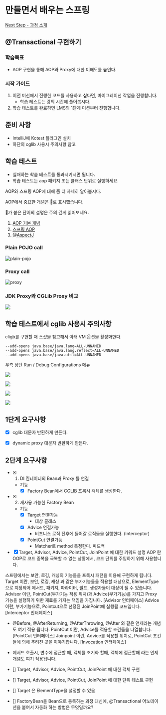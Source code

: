 # 만들면서 배우는 스프링
[Next Step - 과정 소개](https://edu.nextstep.camp/c/4YUvqn9V)

## @Transactional 구현하기

### 학습목표
- AOP 구현을 통해 AOP와 Proxy에 대한 이해도를 높인다.

### 시작 가이드
1. 이전 미션에서 진행한 코드를 사용하고 싶다면, 마이그레이션 작업을 진행합니다.
    - 학습 테스트는 강의 시간에 풀어봅시다.
2. 학습 테스트를 완료하면 LMS의 1단계 미션부터 진행합니다.

## 준비 사항
- IntelliJ에 Kotest 플러그인 설치
- 하단의 cglib 사용시 주의사항 참고

## 학습 테스트
- 실패하는 학습 테스트를 통과시키시면 됩니다.
- 학습 테스트는 aop 패키지 또는 클래스 단위로 실행하세요.

AOP와 스프링 AOP에 대해 좀 더 자세히 알아봅시다.

AOP에서 중요한 개념은 🌟로 표시했습니다.

🌟가 붙은 단어의 설명은 주의 깊게 읽어보세요.

1. [AOP 기본 개념](study/src/test/kotlin/aop/Concepts.kt)
2. [스프링 AOP](study/src/test/kotlin/aop/SpringAOP.kt)
3. [@AspectJ](study/src/test/kotlin/aop/AspectJ.kt)

### Plain POJO call
<img src="docs/images/aop-proxy-plain-pojo-call.png" alt="plain-pojo">

### Proxy call
<img src="docs/images/aop-proxy-call.png" alt="proxy">

### JDK Proxy와 CGLib Proxy 비교
![](docs/images/spring-aop.png)

## 학습 테스트에서 cglib 사용시 주의사항

cligb를 구현할 때 스샷을 참고해서 아래 VM 옵션을 활성화한다.

```
--add-opens java.base/java.lang=ALL-UNNAMED
--add-opens java.base/java.lang.reflect=ALL-UNNAMED
--add-opens java.base/java.util=ALL-UNNAMED
```

우측 상단 Run / Debug Configurations 메뉴

![](docs/images/edit-configurations.png)

![](docs/images/modify-options.png)

![](docs/images/add-vm-options.png)

![](docs/images/input-options.png)


## 1단계 요구사항
- [x] cglib 대문자 반환하게 만든다.
- [x] dynamic proxy 대문자 반환하게 만든다.



## 2단계 요구사항

- [x] 1. DI 컨테이너의 Bean과 Proxy 를 연결
  - 기능
    - [x] Factory Bean에서 CGLIB 프록시 객체를 생성한다.
- [x] 2. 재사용 가능한 Factory Bean
  - 기능
    - [x] Target 연결가능
      - 대상 클래스
    - [x] Advice 연결가능
      - 비즈니스 로직 전후에 들어갈 로직들을 실행한다. (Interceptor)
    - [x] PointCut 연결가능
      - Matcher로 method 특정한다.
피드백

- [x] Target, Advisor, Advice, PointCut, JoinPoint 에 대한 키워드 설명
  AOP 란 OOP로 코드 중복을 극복할 수 없는 상황에서, 코드 단위를 주입하기 위해 사용합니다.

스프링에서는 보안, 로깅, 캐싱의 기능들을 프록시 패턴을 이용해 구현하게 됩니다.
Target 이란, 보안, 로깅, 캐싱 과 같은 부가기능들을 적용할 대상으로, ElementType으로 지정되어 메서드, 패키지, 파라미터, 필드, 생성자들이 대상이 될 수 있습니다.
Advisor 이란, PointCut(부가기능 적용 위치)과 Advice(부가기능)를 가지고 Proxy 기능을 실행하기 위한 재료를 가지는 책임을 가집니다. [Advisor 인터페이스]
Advice 이란, 부가기능으로, Pointcut으로 선정된 JoinPoint에 실행될 코드입니다. [Interceptor 인터페이스]
  - @Before, @AfterReturning, @AfterThrowing, @After 와 같은 언제라는 개념도 여기 적용 됩니다.
PointCut 이란, Advice를 적용할 조건들을 나열합니다. [PointCut 인터페이스]
Joinpoint 이란, Advice를 적용할 위치로, PointCut 조건들에 의해 추려진 곳을 이야기합니다. [Invocation 인터페이스] 
  - 메서드 호출시, 변수에 접근할 때, 객체를 초기화 할때, 객체에 접근할때 라는 언제 개념도 여기 적용됩니다.

- [] Target, Advisor, Advice, PointCut, JoinPoint 에 대한 객체 구현
- [] Target, Advisor, Advice, PointCut, JoinPoint 에 대한 단위 테스트 구현
- [] Target 은 ElementType을 설정할 수 있음
- [] FactoryBean을 Bean으로 등록하는 과정 대신에, @Transactional 어노테이션을 붙여서 자동화 하는 방법은 무엇일까요?



